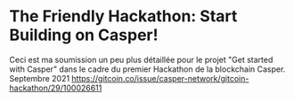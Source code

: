 # The Friendly Hackathon: Start Building on Casper!
Ceci est ma soumission un peu plus détaillée pour le projet "Get started with Casper" dans le cadre du premier Hackathon de la blockchain Casper. Septembre 2021
https://gitcoin.co/issue/casper-network/gitcoin-hackathon/29/100026611
